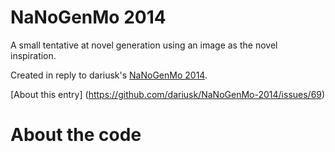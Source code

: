 NaNoGenMo 2014
==============
A small tentative at novel generation using an image as the novel inspiration.

Created in reply to dariusk's [NaNoGenMo 2014](https://github.com/dariusk/NaNoGenMo-2014).

[About this entry] (https://github.com/dariusk/NaNoGenMo-2014/issues/69)

About the code
========
